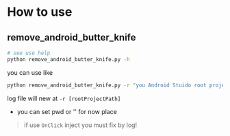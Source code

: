 # How to use


## remove_android_butter_knife

```sh
# see use help
python remove_android_butter_knife.py -h
```

you can use like

```sh
python remove_android_butter_knife.py -r "you Android Stuido root project"
```

log file will new at `-r [rootProjectPath]`

- you can set pwd or '' for now place

> if use `OnClick` inject you must fix by log!
